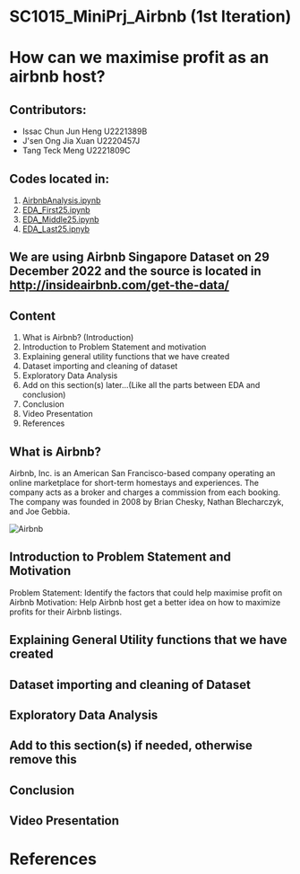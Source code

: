 # SC1015_MiniPrj_Airbnb (1st Iteration)
# How can we maximise profit as an airbnb host?


## Contributors:
 - Issac Chun Jun Heng U2221389B
 - J'sen Ong Jia Xuan U2220457J
 - Tang Teck Meng U2221809C

## Codes located in:

1. [AirbnbAnalysis.ipynb](https://github.com/isaacchunn/SC1015_MiniPrj_Airbnb/blob/main/AirbnbAnalysis.ipynb)
2. [EDA_First25.ipynb](https://github.com/isaacchunn/SC1015_MiniPrj_Airbnb/blob/main/EDA_First25.ipynb)
3. [EDA_Middle25.ipynb](https://github.com/isaacchunn/SC1015_MiniPrj_Airbnb/blob/main/EDA_Middle25.ipynb)
4. [EDA_Last25.ipnyb](https://github.com/isaacchunn/SC1015_MiniPrj_Airbnb/blob/main/EDA_Last25.ipynb)
## We are using Airbnb Singapore Dataset on 29 December 2022 and the source is located in http://insideairbnb.com/get-the-data/

## Content

1. What is Airbnb? (Introduction)
2. Introduction to Problem Statement and motivation
3. Explaining general utility functions that we have created
4. Dataset importing and cleaning of dataset
5. Exploratory Data Analysis
6. Add on this section(s) later...(Like all the parts between EDA and conclusion)
7. Conclusion
8. Video Presentation
9. References

## What is Airbnb?

Airbnb, Inc. is an American San Francisco-based company operating an online marketplace for short-term homestays and experiences. The company acts as a broker and charges a commission from each booking. The company was founded in 2008 by Brian Chesky, Nathan Blecharczyk, and Joe Gebbia.

![Airbnb](https://mma.prnewswire.com/media/1121685/Airbnb_Logo.jpg)

## Introduction to Problem Statement and Motivation

Problem Statement: Identify the factors that could help maximise profit on Airbnb
Motivation: Help Airbnb host get a better idea on how to maximize profits for their Airbnb listings.

## Explaining General Utility functions that we have created




## Dataset importing and cleaning of Dataset



## Exploratory Data Analysis



## Add to this section(s) if needed, otherwise remove this


## Conclusion



## Video Presentation




# References

